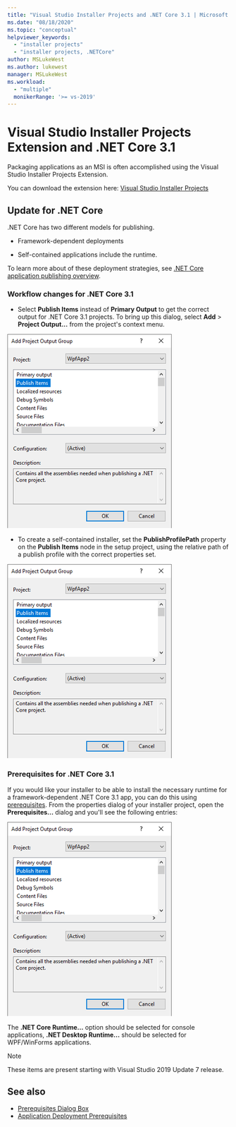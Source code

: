 ```yaml
---
title: "Visual Studio Installer Projects and .NET Core 3.1 | Microsoft Docs"
ms.date: "08/18/2020"
ms.topic: "conceptual"
helpviewer_keywords:
  - "installer projects"
  - "installer projects, .NETCore"
author: MSLukeWest
ms.author: lukewest
manager: MSLukeWest
ms.workload:
  - "multiple"
  monikerRange: '>= vs-2019'
---
```


# Visual Studio Installer Projects Extension and .NET Core 3.1

Packaging applications as an MSI is often accomplished using the Visual Studio Installer Projects Extension.

You can download the extension here:
[Visual Studio Installer Projects](https://marketplace.visualstudio.com/items?itemName=VisualStudioClient.MicrosoftVisualStudio2017InstallerProjects)

## Update for .NET Core
.NET Core has two different models for publishing.

- Framework-dependent deployments

- Self-contained applications include the runtime.

To learn more about of these deployment strategies, see [.NET Core application publishing overview](https://docs.microsoft.com/dotnet/core/deploying/).

### Workflow changes for .NET Core 3.1

- Select **Publish Items** instead of **Primary Output** to get the correct output for .NET Core 3.1 projects.  To bring up this dialog, select **Add** > **Project Output...** from the project's context menu.

![The Publish Items output group in the Add Project Output Group dialog](../deployment/media/installerprojects-netcore-publishitemsoutput.png "Pick Publish Items")

- To create a self-contained installer, set the **PublishProfilePath** property on the **Publish Items** node in the setup project, using the relative path of a publish profile with the correct properties set.

![Setting the publish profile on the Publish Items project output item](../deployment/media/installerprojects-netcore-publishitemsoutput.png "Set Publish Profile")

### Prerequisites for .NET Core 3.1

If you would like your installer to be able to install the necessary runtime for a framework-dependent .NET Core 3.1 app, you can do this using [prerequisites](../deployment/application-deployment-prerequisites.md).  From the properties dialog of your installer project, open the **Prerequisites...** dialog and you'll see the following entries:

![.NET Core items in the Prerequisites dialog](../deployment/media/installerprojects-netcore-publishitemsoutput.png ".NET Core Prerequisites")

The **.NET Core Runtime...** option should be selected for console applications, **.NET Desktop Runtime...** should be selected for WPF/WinForms applications.

>[!NOTE]
>These items are present starting with Visual Studio 2019 Update 7 release.

## See also

- [Prerequisites Dialog Box](../ide/reference/prerequisites-dialog-box.md)
- [Application Deployment Prerequisites](../deployment/application-deployment-prerequisites.md)
